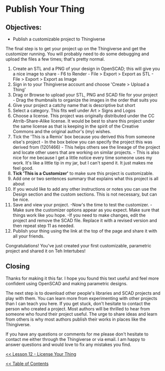 # Publish Your Thing
## Objectives:
* Publish a customizable project to Thingiverse

The final step is to get your project up on the Thingiverse and get the customizer running. You will probably need to do some debugging and upload the files a few times; that's pretty normal.

  1. Create an STL and a PNG of your design in OpenSCAD; this will give you a nice image to share
    - F6 to Render
    - File > Export > Export as STL
    - File > Export > Export as Image
  2. Sign in to your Thingiverse account and choose 'Create > Upload a Thing'
  3. Drag or Browse to upload your STL, PNG and SCAD file for your project
    - Drag the thumbnails to organize the images in the order that suits you
  4. Give your project a catchy name that is descriptive but short
  5. Select a category. This fits well under Art > Signs and Logos
  6. Choose a license. This project was originally distributed under the CC Atrrib-Share-Alike license. It would be best to share this project under the same license as that is keeping in the spirit of the Creative Commons and the original author's (my) wishes.
  7. Tick the 'This is a Remix' box because you derived this from someone else's project
    - In the box below you can specify the project this was derived from (1201466)
    - This helps others see the lineage of the project and locate other users that are working on similar projects.
    - This is also nice for me because I get a little notice every time someone uses my work. It's like a little tip in my jar, but I can't spend it.  It just makes me feel good.
  8. **Tick 'This is a Customizer'** to make sure this project is customizable.
  9. Add one or two sentences summary that explains what this project is all about
  10. If you would like to add any other instructions or notes you can use the Design section and the custom sections.  This is not necessary, but can be nice.
  11. Save and view your project.
    -Now's the time to test the customizer.
    -Make sure the customizer options appear as you expect. Make sure that things work like you hope.
    -If you need to make changes, edit the project and remove the SCAD file. Replace it with a revised version and then repeat step 11 as needed.
  12. Publish your thing using the link at the top of the page and share it with all your friends.

Congratulations! You've just created your first customizable, parametric project and shared
 it on Teh Intertubes!

## Closing
Thanks for making it this far. I hope you found this text useful and feel more confident using OpenSCAD and making parametric designs.

The next step is to download other people's libraries and SCAD projects and play with them. You can learn more from experimenting with other projects than I can teach you here. If you get stuck, don't hesitate to contact the person who created a project. Most authors will be thrilled to hear from someone who found their project useful. The urge to share ideas and learn from others is why most authors publish their works in places like the Thingiverse.

If you have any questions or comments for me please don't hesitate to contact me either through the Thingiverse or via email. I am happy to answer questions and would love to fix any mistakes you find.

[<< Lesson 12 - License Your Thing](./Lesson12_License_Thing.md)

[<< Table of Contents](./README.md)
